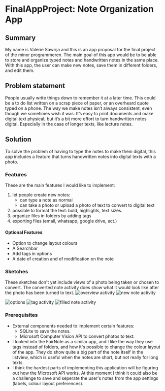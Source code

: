 # FinalAppProject: Note Organization App

## Summary
My name is Valerie Sawirja and this is an app proposal for the final project of the minor programmeren.
The main goal of this app would be to be able to store and organize typed notes and handwritten notes in the same place.
With this app, the user can make new notes, save them in different folders, and edit them.


## Problem statement
People usually write things down to remember it at a later time. This could be a to do list written on a scrap piece of paper, or an overheard quote typed on a phone. The way we make notes isn’t always consistent, even though we sometimes wish it was. It’s easy to print documents and make digital text physical, but it’s a bit more effort to turn handwritten notes digital. Especially in the case of longer texts, like lecture notes.

## Solution
To solve the problem of having to type the notes to make them digital, this app includes a feature that turns handwritten notes into digital texts with a photo.

### Features
These are the main features I would like to implement:
1. let people create new notes:
    - can type a note as normal
    - can take a photo or upload a photo of text to convert to digital text
2. possible to format the text: bold, highlights, text sizes.
3. organize files in folders by adding tags
4. exporting files (email, whatsapp, google drive, ect.)

#### Optional Features
* Option to change layout colours
* A Searchbar
* Add tags in options
* A date of creation and of modification on the note

### Sketches
These sketches don't yet include views of a photo being taken or chosen to convert. The converted note activity does show what it would look like after the photo has been turned to text.
![overview activity](https://github.com/inayrus/FinalAppProject/blob/master/doc/overview_activity_three_FAB.png)
![new note activity](https://github.com/inayrus/FinalAppProject/blob/master/doc/Note_View_Empty.png)

![options](https://github.com/inayrus/FinalAppProject/blob/master/doc/options_view.png)
![tag activity](https://github.com/inayrus/FinalAppProject/blob/master/doc/tag_activity.png)
![filled note activity](https://github.com/inayrus/FinalAppProject/blob/master/doc/Note_View_Filled.png)

### Prerequisites
* External components needed to implement certain features:
  * SQLite to save the notes.
  * Microsoft Computer Vision API to convert photos to text.
* I looked into the FairNote as a similar app, and I like the way they use tags instead of folders, and how it's possible to change the colour layout of the app. They do show quite a big part of the note itself in the listview, which is useful when the notes are short, but not really for long texts.
* I think the hardest parts of implementing this application will be figuring out how the Microsoft API works. At this moment I think it could also be a challenge to save and seperate the user's notes from the app settings (labels, colour layout preferences).
